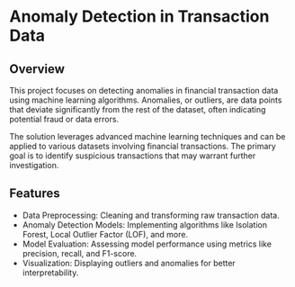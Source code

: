 # Anomaly Detection in Transaction Data

## Overview

This project focuses on detecting anomalies in financial transaction data using machine learning algorithms. Anomalies, or outliers, are data points that deviate significantly from the rest of the dataset, often indicating potential fraud or data errors.

The solution leverages advanced machine learning techniques and can be applied to various datasets involving financial transactions. The primary goal is to identify suspicious transactions that may warrant further investigation.

## Features

- Data Preprocessing: Cleaning and transforming raw transaction data.
- Anomaly Detection Models: Implementing algorithms like Isolation Forest, Local Outlier Factor (LOF), and more.
- Model Evaluation: Assessing model performance using metrics like precision, recall, and F1-score.
- Visualization: Displaying outliers and anomalies for better interpretability.

